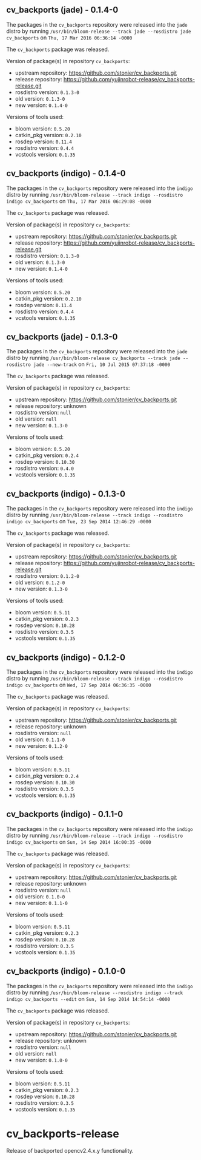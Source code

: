 ## cv_backports (jade) - 0.1.4-0

The packages in the `cv_backports` repository were released into the `jade` distro by running `/usr/bin/bloom-release --track jade --rosdistro jade cv_backports` on `Thu, 17 Mar 2016 06:36:14 -0000`

The `cv_backports` package was released.

Version of package(s) in repository `cv_backports`:
- upstream repository: https://github.com/stonier/cv_backports.git
- release repository: https://github.com/yujinrobot-release/cv_backports-release.git
- rosdistro version: `0.1.3-0`
- old version: `0.1.3-0`
- new version: `0.1.4-0`

Versions of tools used:
- bloom version: `0.5.20`
- catkin_pkg version: `0.2.10`
- rosdep version: `0.11.4`
- rosdistro version: `0.4.4`
- vcstools version: `0.1.35`


## cv_backports (indigo) - 0.1.4-0

The packages in the `cv_backports` repository were released into the `indigo` distro by running `/usr/bin/bloom-release --track indigo --rosdistro indigo cv_backports` on `Thu, 17 Mar 2016 06:29:08 -0000`

The `cv_backports` package was released.

Version of package(s) in repository `cv_backports`:
- upstream repository: https://github.com/stonier/cv_backports.git
- release repository: https://github.com/yujinrobot-release/cv_backports-release.git
- rosdistro version: `0.1.3-0`
- old version: `0.1.3-0`
- new version: `0.1.4-0`

Versions of tools used:
- bloom version: `0.5.20`
- catkin_pkg version: `0.2.10`
- rosdep version: `0.11.4`
- rosdistro version: `0.4.4`
- vcstools version: `0.1.35`


## cv_backports (jade) - 0.1.3-0

The packages in the `cv_backports` repository were released into the `jade` distro by running `/usr/bin/bloom-release cv_backports --track jade --rosdistro jade --new-track` on `Fri, 10 Jul 2015 07:37:18 -0000`

The `cv_backports` package was released.

Version of package(s) in repository `cv_backports`:
- upstream repository: https://github.com/stonier/cv_backports.git
- release repository: unknown
- rosdistro version: `null`
- old version: `null`
- new version: `0.1.3-0`

Versions of tools used:
- bloom version: `0.5.20`
- catkin_pkg version: `0.2.4`
- rosdep version: `0.10.30`
- rosdistro version: `0.4.0`
- vcstools version: `0.1.35`


## cv_backports (indigo) - 0.1.3-0

The packages in the `cv_backports` repository were released into the `indigo` distro by running `/usr/bin/bloom-release --track indigo --rosdistro indigo cv_backports` on `Tue, 23 Sep 2014 12:46:29 -0000`

The `cv_backports` package was released.

Version of package(s) in repository `cv_backports`:
- upstream repository: https://github.com/stonier/cv_backports.git
- release repository: https://github.com/yujinrobot-release/cv_backports-release.git
- rosdistro version: `0.1.2-0`
- old version: `0.1.2-0`
- new version: `0.1.3-0`

Versions of tools used:
- bloom version: `0.5.11`
- catkin_pkg version: `0.2.3`
- rosdep version: `0.10.28`
- rosdistro version: `0.3.5`
- vcstools version: `0.1.35`


## cv_backports (indigo) - 0.1.2-0

The packages in the `cv_backports` repository were released into the `indigo` distro by running `/usr/bin/bloom-release --track indigo --rosdistro indigo cv_backports` on `Wed, 17 Sep 2014 06:36:35 -0000`

The `cv_backports` package was released.

Version of package(s) in repository `cv_backports`:
- upstream repository: https://github.com/stonier/cv_backports.git
- release repository: unknown
- rosdistro version: `null`
- old version: `0.1.1-0`
- new version: `0.1.2-0`

Versions of tools used:
- bloom version: `0.5.11`
- catkin_pkg version: `0.2.4`
- rosdep version: `0.10.30`
- rosdistro version: `0.3.5`
- vcstools version: `0.1.35`


## cv_backports (indigo) - 0.1.1-0

The packages in the `cv_backports` repository were released into the `indigo` distro by running `/usr/bin/bloom-release --track indigo --rosdistro indigo cv_backports` on `Sun, 14 Sep 2014 16:00:35 -0000`

The `cv_backports` package was released.

Version of package(s) in repository `cv_backports`:
- upstream repository: https://github.com/stonier/cv_backports.git
- release repository: unknown
- rosdistro version: `null`
- old version: `0.1.0-0`
- new version: `0.1.1-0`

Versions of tools used:
- bloom version: `0.5.11`
- catkin_pkg version: `0.2.3`
- rosdep version: `0.10.28`
- rosdistro version: `0.3.5`
- vcstools version: `0.1.35`


## cv_backports (indigo) - 0.1.0-0

The packages in the `cv_backports` repository were released into the `indigo` distro by running `/usr/bin/bloom-release --rosdistro indigo --track indigo cv_backports --edit` on `Sun, 14 Sep 2014 14:54:14 -0000`

The `cv_backports` package was released.

Version of package(s) in repository `cv_backports`:
- upstream repository: https://github.com/stonier/cv_backports.git
- release repository: unknown
- rosdistro version: `null`
- old version: `null`
- new version: `0.1.0-0`

Versions of tools used:
- bloom version: `0.5.11`
- catkin_pkg version: `0.2.3`
- rosdep version: `0.10.28`
- rosdistro version: `0.3.5`
- vcstools version: `0.1.35`


cv_backports-release
====================

Release of backported opencv2.4.x.y functionality.
